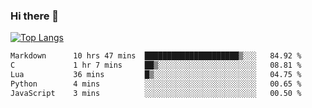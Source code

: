 ### Hi there 👋

<!--
**3Xpl0it3r/3Xpl0it3r** is a ✨ _special_ ✨ repository because its `README.md` (this file) appears on your GitHub profile.

Here are some ideas to get you started:

- 🔭 I’m currently working on ...
- 🌱 I’m currently learning ...
- 👯 I’m looking to collaborate on ...
- 🤔 I’m looking for help with ...
- 💬 Ask me about ...
- 📫 How to reach me: ...
- 😄 Pronouns: ...
- ⚡ Fun fact: ...
-->


[![Top Langs](https://github-readme-stats.vercel.app/api/top-langs/?username=3Xpl0it3r&layout=compact)](https://github.com/3Xpl0it3r/3Xpl0it3r)

<!--START_SECTION:waka-->

```txt
Markdown      10 hrs 47 mins  █████████████████████▒░░░   84.92 %
C             1 hr 7 mins     ██▒░░░░░░░░░░░░░░░░░░░░░░   08.81 %
Lua           36 mins         █▒░░░░░░░░░░░░░░░░░░░░░░░   04.75 %
Python        4 mins          ░░░░░░░░░░░░░░░░░░░░░░░░░   00.65 %
JavaScript    3 mins          ░░░░░░░░░░░░░░░░░░░░░░░░░   00.50 %
```

<!--END_SECTION:waka-->
